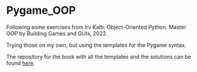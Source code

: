 # Pygame_OOP

Following some exercises from Irv Kalb: Object-Oriented Python. Master OOP by Building Games and GUIs, 2022.

Trying those on my own, but using the templates for the Pygame syntax.

The repository for the book with all the templates and the solutions can be found [here](https://github.com/IrvKalb/Object-Oriented-Python-Code/tree/master/).
